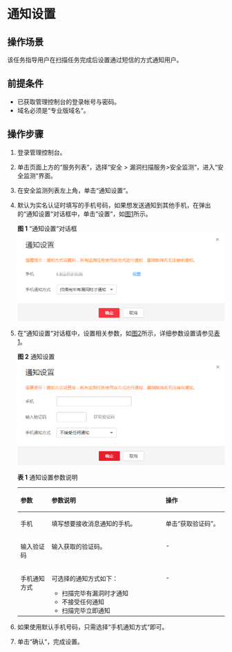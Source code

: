 # 通知设置<a name="ZH-CN_TOPIC_0118867387"></a>

## 操作场景<a name="section14682174244810"></a>

该任务指导用户在扫描任务完成后设置通过短信的方式通知用户。

## 前提条件<a name="section98086323216"></a>

-   已获取管理控制台的登录帐号与密码。
-   域名必须是“专业版域名“。

## 操作步骤<a name="section149282111317"></a>

1.  登录管理控制台。
2.  单击页面上方的“服务列表“，选择“安全  \>  漏洞扫描服务\>安全监测“，进入“安全监测“界面。
3.  在安全监测列表左上角，单击“通知设置“。
4.  默认为实名认证时填写的手机号码，如果想发送通知到其他手机，在弹出的“通知设置“对话框中，单击“设置“，如[图1](#fig81479327442)所示。

    **图 1** “通知设置“对话框<a name="fig81479327442"></a>  
    ![](figures/通知设置对话框.png "通知设置对话框")

5.  在“通知设置“对话框中，设置相关参数，如[图2](#fig19100192824315)所示，详细参数设置请参见[表1](#table2609813112820)。

    **图 2**  通知设置<a name="fig19100192824315"></a>  
    ![](figures/通知设置.png "通知设置")

    **表 1**  通知设置参数说明

    <a name="table2609813112820"></a>
    <table><thead align="left"><tr id="row176251133289"><th class="cellrowborder" valign="top" width="15%" id="mcps1.2.4.1.1"><p id="p19625101392810"><a name="p19625101392810"></a><a name="p19625101392810"></a>参数</p>
    </th>
    <th class="cellrowborder" valign="top" width="55.00000000000001%" id="mcps1.2.4.1.2"><p id="p46252137281"><a name="p46252137281"></a><a name="p46252137281"></a>参数说明</p>
    </th>
    <th class="cellrowborder" valign="top" width="30%" id="mcps1.2.4.1.3"><p id="p1362113852810"><a name="p1362113852810"></a><a name="p1362113852810"></a>操作</p>
    </th>
    </tr>
    </thead>
    <tbody><tr id="row103113223284"><td class="cellrowborder" valign="top" width="15%" headers="mcps1.2.4.1.1 "><p id="p331922122812"><a name="p331922122812"></a><a name="p331922122812"></a>手机</p>
    </td>
    <td class="cellrowborder" valign="top" width="55.00000000000001%" headers="mcps1.2.4.1.2 "><p id="p831722122815"><a name="p831722122815"></a><a name="p831722122815"></a>填写想要接收消息通知的手机。</p>
    </td>
    <td class="cellrowborder" valign="top" width="30%" headers="mcps1.2.4.1.3 "><p id="p166211383288"><a name="p166211383288"></a><a name="p166211383288"></a>单击<span class="uicontrol" id="uicontrol12316364305"><a name="uicontrol12316364305"></a><a name="uicontrol12316364305"></a>“获取验证码”</span>。</p>
    </td>
    </tr>
    <tr id="row1162591314283"><td class="cellrowborder" valign="top" width="15%" headers="mcps1.2.4.1.1 "><p id="p062551352818"><a name="p062551352818"></a><a name="p062551352818"></a>输入验证码</p>
    </td>
    <td class="cellrowborder" valign="top" width="55.00000000000001%" headers="mcps1.2.4.1.2 "><p id="p116251213142815"><a name="p116251213142815"></a><a name="p116251213142815"></a>输入获取的验证码。</p>
    </td>
    <td class="cellrowborder" valign="top" width="30%" headers="mcps1.2.4.1.3 "><p id="p5622038122812"><a name="p5622038122812"></a><a name="p5622038122812"></a>-</p>
    </td>
    </tr>
    <tr id="row662515137282"><td class="cellrowborder" valign="top" width="15%" headers="mcps1.2.4.1.1 "><p id="p66257139283"><a name="p66257139283"></a><a name="p66257139283"></a>手机通知方式</p>
    </td>
    <td class="cellrowborder" valign="top" width="55.00000000000001%" headers="mcps1.2.4.1.2 "><p id="p2057885118358"><a name="p2057885118358"></a><a name="p2057885118358"></a>可选择的通知方式如下：</p>
    <a name="ul18265513153312"></a><a name="ul18265513153312"></a><ul id="ul18265513153312"><li>扫描完毕有漏洞时才通知</li><li>不接受任何通知</li><li>扫描完毕立即通知</li></ul>
    </td>
    <td class="cellrowborder" valign="top" width="30%" headers="mcps1.2.4.1.3 "><p id="p662183810286"><a name="p662183810286"></a><a name="p662183810286"></a>-</p>
    </td>
    </tr>
    </tbody>
    </table>

6.  如果使用默认手机号码，只需选择“手机通知方式“即可。
7.  单击“确认“，完成设置。

